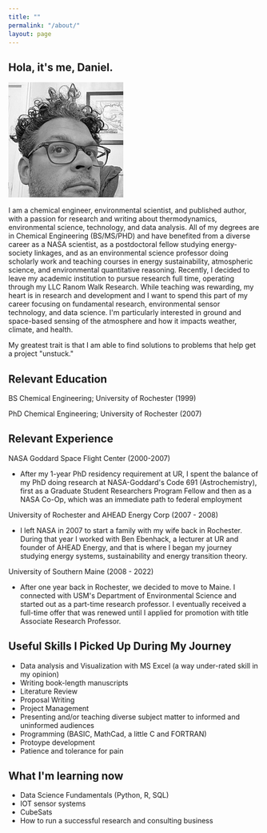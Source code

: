 ```yaml
---
title: ""
permalink: "/about/"
layout: page
---
```


## Hola, it's me, Daniel.

![Picture of ME](assets/images/profile2.jpg)

I am a chemical engineer, environmental scientist, and published author, with a passion for research and writing about thermodynamics, environmental science, technology, and data analysis. All of my degrees are in Chemical Engineering (BS/MS/PHD) and have benefited from a diverse career as a NASA scientist, as a postdoctoral fellow studying energy-society linkages, and as an environmental science professor doing scholarly work and teaching courses in energy sustainability, atmospheric science, and environmental quantitative reasoning. Recently, I decided to leave my academic institution to pursue research full time, operating through my LLC Ranom Walk Research. While teaching was rewarding, my heart is in research and development and I want to spend this part of my career focusing on fundamental research, environmental sensor technology, and data science. I'm particularly interested in ground and space-based sensing of the atmosphere and how it impacts weather, climate, and health. 

My greatest trait is that I am able to find solutions to problems that help get a project "unstuck." 

## Relevant Education

BS Chemical Engineering; University of Rochester (1999)

PhD Chemical Engineering; University of Rochester (2007)

## Relevant Experience

NASA Goddard Space Flight Center (2000-2007)
- After my 1-year PhD residency requirement at UR, I spent the balance of my PhD doing research at NASA-Goddard's Code 691 (Astrochemistry), first as a Graduate Student Researchers Program Fellow and then as a NASA Co-Op, which was an immediate path to federal employment

University of Rochester and AHEAD Energy Corp (2007 - 2008)
- I left NASA in 2007 to start a family with my wife back in Rochester. During that year I worked with Ben Ebenhack, a lecturer at UR and founder of AHEAD Energy, and that is where I began my journey studying energy systems, sustainability and energy transition theory. 

University of Southern Maine (2008 - 2022)
- After one year back in Rochester, we decided to move to Maine. I connected with USM's Department of Environmental Science and started out as a part-time research professor. I eventually received a full-time offer that was renewed until I applied for promotion with title Associate Research Professor.

## Useful Skills I Picked Up During My Journey
- Data analysis and Visualization with MS Excel (a way under-rated skill in my opinion)
- Writing book-length manuscripts
- Literature Review
- Proposal Writing
- Project Management
- Presenting and/or teaching diverse subject matter to informed and uninformed audiences
- Programming (BASIC, MathCad, a little C and FORTRAN)
- Protoype development
- Patience and tolerance for pain

## What I'm learning now
- Data Science Fundamentals (Python, R, SQL)
- IOT sensor systems
- CubeSats
- How to run a successful research and consulting business







